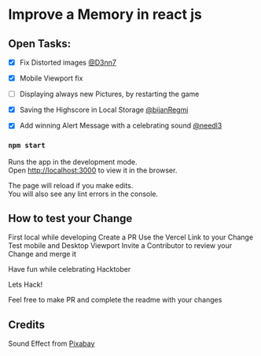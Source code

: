 # Improve a Memory in react js

## Open Tasks:

- [x] Fix Distorted images [@D3nn7](https://github.com/D3nn7)
- [x] Mobile Viewport fix 
- [ ] Displaying always new Pictures, by restarting the game
- [x] Saving the Highscore in Local Storage [@bijanRegmi](https://github.com/BijanRegmi)
- [x] Add winning Alert Message with a celebrating sound [@needl3](https://github.com/needl3)


### `npm start`

Runs the app in the development mode.\
Open [http://localhost:3000](http://localhost:3000) to view it in the browser.

The page will reload if you make edits.\
You will also see any lint errors in the console.


## How to test your Change

First local while developing
Create a PR
Use the Vercel Link to your Change 
Test mobile and Desktop Viewport
Invite a Contributor to review your Change and merge it

Have fun while celebrating Hacktober
 
Lets Hack!


Feel free to make PR and complete the readme with your changes

## Credits
Sound Effect from <a href="https://pixabay.com/?utm_source=link-attribution&amp;utm_medium=referral&amp;utm_campaign=music&amp;utm_content=6826">Pixabay</a>
